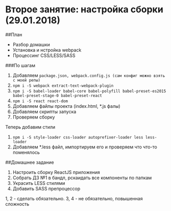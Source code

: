 # Второе занятие: настройка сборки (29.01.2018)

##План
- Разбор домашки
- Установка и нстройка webpack
- Процессинг CSS/LESS/SASS 

###По шагам
1. Добавляем `package.json, webpack.config.js (сам конфиг можно взять с моей репы)`
2. `npm i -S webpack extract-text-webpack-plugin` 
3. `npm i -S babel-loader babel-core babel-polyfill babel-preset-es2015 babel-preset-stage-0 babel-preset-react` 
4. `npm i -S react react-dom`
5. Добавляем файлы проекта (index.html, *.js фалы)
6. Добавляем скрипты запуска
7. Проверяем сборку

Теперь добавим стили
1. `npm i -S style-loader css-loader autoprefixer-loader less less-loader`
2. Добавляем *.less файл, импортируем его и проверяем что что-то поменялось 

##Домашнее задание
1. Настроить сборку ReactJS приложения
2. Собрать ДЗ №1 в бандл, рскаидать все компоненты по папкам
3. Украсить LESS стилями
4. Добавить SASS препроцессор

1, 2 - сделать обязательно. 3, 4 - не обязательно, повышенная сложность
